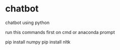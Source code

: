 # chatbot
chatbot using  python

run this commands first on cmd or anaconda prompt

pip install numpy
pip install nltk
